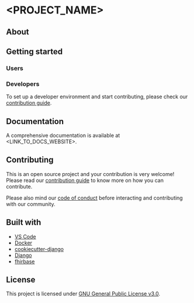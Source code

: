 # <PROJECT_NAME>

## About

<!--
#TODO: Insert badges
#TODO: Write about vision statement, mission statement
-->

## Getting started

### Users

<!--
#TODO: Finish up this section
-->

### Developers

To set up a developer environment and start contributing, please check our [contribution guide](CONTRIBUTING.md#how-to-create-a-development-environment).

## Documentation

A comprehensive documentation is available at <LINK_TO_DOCS_WEBSITE>.

## Contributing

This is an open source project and your contribution is very welcome! Please read our [contribution guide](CONTRIBUTING.md) to know more on how you can contribute.

Please also mind our [code of conduct](CODE_OF_CONDUCT.md) before interacting and contributing with our community.

## Built with

<!--
List of any open source software used (including tools and frameworks).
-->

 - [VS Code](https://code.visualstudio.com/)
 - [Docker](https://www.docker.com/)
 - [cookiecutter-django](https://github.com/cookiecutter/cookiecutter-django)
 - [Django](https://www.djangoproject.com/)
 - [fhirbase](https://www.health-samurai.io/fhirbase)

## License

This project is licensed under [GNU General Public License v3.0](LICENSE).